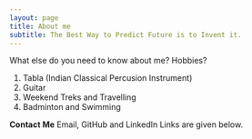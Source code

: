 ```yaml
---
layout: page
title: About me
subtitle: The Best Way to Predict Future is to Invent it.
---
```



What else do you need to know about me? Hobbies?


1. Tabla (Indian Classical Percusion Instrument)
2. Guitar
3. Weekend Treks and Travelling
4. Badminton and Swimming



**Contact Me**
Email, GitHub and LinkedIn Links are given below.

